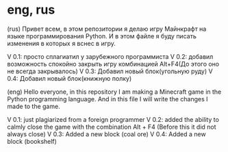 # eng, rus


(rus)
Привет всем, в этом репозитории я делаю игру Майнкрафт на языке программирования Python. И в этом файле я буду писать изменения в которых я вснес в игру.

V 0.1:
  просто сплагиатил у зарубежного программиста
V 0.2:
  добавил возможность спокойно закрыть игру комбинацией Alt+F4(До этого оно не всегда закрывалось)
V 0.3:
  Добавил новый блок(угольную руду)
V 0.4:
  Добавил новый блок(книжную полку)




(eng)
Hello everyone, in this repository I am making a Minecraft game in the Python programming language. And in this file I will write the changes I made to the game.

V 0.1:
  just plagiarized from a foreign programmer
V 0.2:
  added the ability to calmly close the game with the combination Alt + F4 (Before this it did not always close)
V 0.3:
  Added a new block (coal ore)
V 0.4:
  Added a new block (bookshelf)
